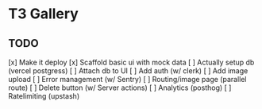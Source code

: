 # T3 Gallery

## TODO
[x] Make it deploy
[x] Scaffold basic ui with mock data
[ ] Actually setup db (vercel postgress)
[ ] Attach db to UI
[ ] Add auth (w/ clerk)
[ ] Add image upload
[ ] Error management (w/ Sentry)
[ ] Routing/image page (parallel route)
[ ] Delete button (w/ Server actions)
[ ] Analytics (posthog)
[ ] Ratelimiting (upstash)